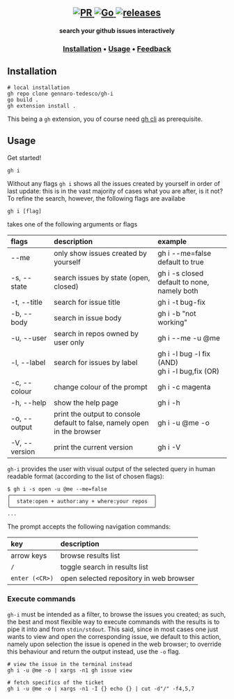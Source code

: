 <h2 align="center">
  <a href="#" onclick="return false;">
    <img alt="PR" src="https://img.shields.io/badge/PRs-welcome-brightgreen.svg?style=flat"/>
  </a>
  <a href="https://golang.org/">
    <img alt="Go" src="https://img.shields.io/badge/go-%2300ADD8.svg?&style=flat&logo=go&logoColor=white"/>
  </a>
  <a href="https://github.com/gennaro-tedesco/gh-i/releases">
    <img alt="releases" src="https://img.shields.io/github/release/gennaro-tedesco/gh-i"/>
  </a>
</h2>

<h4 align="center">search your github issues interactively</h4>
<h3 align="center">
  <a href="#Installation">Installation</a> •
  <a href="#Usage">Usage</a> •
  <a href="#Feedback">Feedback</a>
</h3>

## Installation
```
# local installation
gh repo clone gennaro-tedesco/gh-i
go build .
gh extension install .
```
This being a `gh` extension, you of course need [gh cli](https://github.com/cli/cli) as prerequisite.

## Usage
Get started!
```
gh i
```
Without any flags `gh i` shows all the issues created by yourself in order of last update: this is in the vast majority of cases what you are after, is it not? To refine the search, however, the following flags are availabe
```
gh i [flag]
```
takes one of the following arguments or flags

| flags        | description                                      | example
|:------------ |:------------------------------------------------ |:--------
| --me         | only show issues created by yourself             | gh i --me=false<br>default to true
| -s, --state  | search issues by state (open, closed)            | gh i -s closed<br>default to none, namely both
| -t, --title  | search for issue title                           | gh i -t bug-fix
| -b, --body   | search in issue body                             | gh i -b "not working"
| -u, --user   | search in repos owned by user only               | gh i --me -u @me
| -l, --label  | search for issues by label                       | gh i -l bug -l fix (AND)<br>gh i -l bug,fix (OR)
| -c, --colour | change colour of the prompt                      | gh i -c magenta
| -h, --help   | show the help page                               | gh i -h
| -o, --output | print the output to console<br>default to false, namely open in the browser | gh i -u @me -o | xargs -n1 gh issue view
| -V, --version| print the current version                        | gh i -V

`gh-i` provides the user with visual output of the selected query in human readable format (according to the list of chosen flags):
```
$ gh i -s open -u @me --me=false
╭──────────────────────────────────────────────╮
│  state:open + author:any + where:your repos  │
╰──────────────────────────────────────────────╯
...
```

The prompt accepts the following navigation commands:

| key           | description
|:------------- |:-----------------------------------
| arrow keys    | browse results list
| `/`           | toggle search in results list
| `enter (<CR>)`| open selected repository in web browser

### Execute commands
`gh-i` must be intended as a filter, to browse the issues you created; as such, the best and most flexible way to execute commands with the results is to pipe it into and from `stdin/stdout`. This said, since in most cases one just wants to view and open the corresponding issue, we default to this action, namely upon selection the issue is opened in the web browser; to override this behaviour and return the output instead, use the `-o` flag.
```
# view the issue in the terminal instead
gh i -u @me -o | xargs -n1 gh issue view

# fetch specifics of the ticket
gh i -u @me -o | xargs -n1 -I {} echo {} | cut -d"/" -f4,5,7
```
